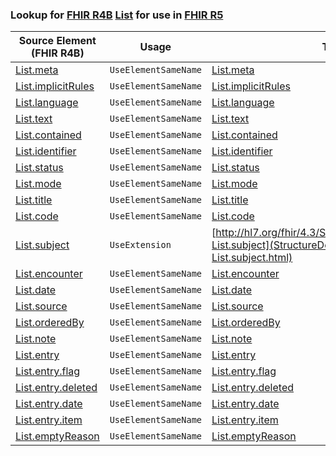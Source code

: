 ### Lookup for [FHIR R4B](https://hl7.org/fhir/R4B/) [List](https://hl7.org/fhir/R4B/List.html) for use in [FHIR R5](https://hl7.org/fhir/R5/)

| Source Element (FHIR R4B) | Usage | Target |
| -------------- | ----- | ------ |
| [List.meta](https://hl7.org/fhir/R4B/List.html#resource) | `UseElementSameName` | [List.meta](https://hl7.org/fhir/R5/List.html#resource) |
| [List.implicitRules](https://hl7.org/fhir/R4B/List.html#resource) | `UseElementSameName` | [List.implicitRules](https://hl7.org/fhir/R5/List.html#resource) |
| [List.language](https://hl7.org/fhir/R4B/List.html#resource) | `UseElementSameName` | [List.language](https://hl7.org/fhir/R5/List.html#resource) |
| [List.text](https://hl7.org/fhir/R4B/List.html#resource) | `UseElementSameName` | [List.text](https://hl7.org/fhir/R5/List.html#resource) |
| [List.contained](https://hl7.org/fhir/R4B/List.html#resource) | `UseElementSameName` | [List.contained](https://hl7.org/fhir/R5/List.html#resource) |
| [List.identifier](https://hl7.org/fhir/R4B/List.html#resource) | `UseElementSameName` | [List.identifier](https://hl7.org/fhir/R5/List.html#resource) |
| [List.status](https://hl7.org/fhir/R4B/List.html#resource) | `UseElementSameName` | [List.status](https://hl7.org/fhir/R5/List.html#resource) |
| [List.mode](https://hl7.org/fhir/R4B/List.html#resource) | `UseElementSameName` | [List.mode](https://hl7.org/fhir/R5/List.html#resource) |
| [List.title](https://hl7.org/fhir/R4B/List.html#resource) | `UseElementSameName` | [List.title](https://hl7.org/fhir/R5/List.html#resource) |
| [List.code](https://hl7.org/fhir/R4B/List.html#resource) | `UseElementSameName` | [List.code](https://hl7.org/fhir/R5/List.html#resource) |
| [List.subject](https://hl7.org/fhir/R4B/List.html#resource) | `UseExtension` | [http://hl7.org/fhir/4.3/StructureDefinition/extension-List.subject](StructureDefinition-ext-R4B-List.subject.html) |
| [List.encounter](https://hl7.org/fhir/R4B/List.html#resource) | `UseElementSameName` | [List.encounter](https://hl7.org/fhir/R5/List.html#resource) |
| [List.date](https://hl7.org/fhir/R4B/List.html#resource) | `UseElementSameName` | [List.date](https://hl7.org/fhir/R5/List.html#resource) |
| [List.source](https://hl7.org/fhir/R4B/List.html#resource) | `UseElementSameName` | [List.source](https://hl7.org/fhir/R5/List.html#resource) |
| [List.orderedBy](https://hl7.org/fhir/R4B/List.html#resource) | `UseElementSameName` | [List.orderedBy](https://hl7.org/fhir/R5/List.html#resource) |
| [List.note](https://hl7.org/fhir/R4B/List.html#resource) | `UseElementSameName` | [List.note](https://hl7.org/fhir/R5/List.html#resource) |
| [List.entry](https://hl7.org/fhir/R4B/List.html#resource) | `UseElementSameName` | [List.entry](https://hl7.org/fhir/R5/List.html#resource) |
| [List.entry.flag](https://hl7.org/fhir/R4B/List.html#resource) | `UseElementSameName` | [List.entry.flag](https://hl7.org/fhir/R5/List.html#resource) |
| [List.entry.deleted](https://hl7.org/fhir/R4B/List.html#resource) | `UseElementSameName` | [List.entry.deleted](https://hl7.org/fhir/R5/List.html#resource) |
| [List.entry.date](https://hl7.org/fhir/R4B/List.html#resource) | `UseElementSameName` | [List.entry.date](https://hl7.org/fhir/R5/List.html#resource) |
| [List.entry.item](https://hl7.org/fhir/R4B/List.html#resource) | `UseElementSameName` | [List.entry.item](https://hl7.org/fhir/R5/List.html#resource) |
| [List.emptyReason](https://hl7.org/fhir/R4B/List.html#resource) | `UseElementSameName` | [List.emptyReason](https://hl7.org/fhir/R5/List.html#resource) |
